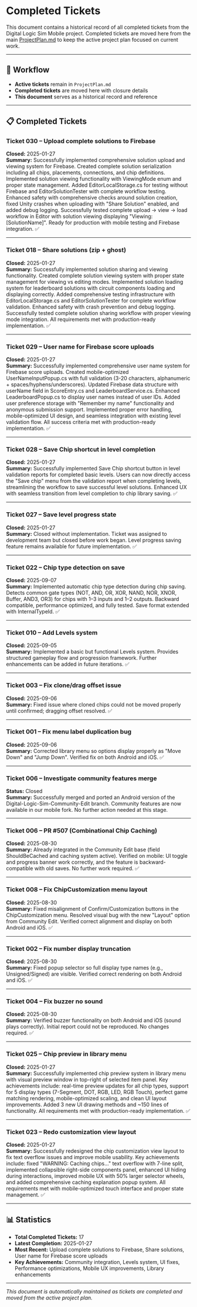 # Completed Tickets

This document contains a historical record of all completed tickets from the Digital Logic Sim Mobile project. Completed tickets are moved here from the main [ProjectPlan.md](ProjectPlan.md) to keep the active project plan focused on current work.

---

## 🎯 **Workflow**
- **Active tickets** remain in `ProjectPlan.md` 
- **Completed tickets** are moved here with closure details
- **This document** serves as a historical record and reference

---

## 📋 **Completed Tickets**

### **Ticket 030** – Upload complete solutions to Firebase
**Closed:** 2025-01-27  
**Summary:** Successfully implemented comprehensive solution upload and viewing system for Firebase. Created complete solution serialization including all chips, placements, connections, and chip definitions. Implemented solution viewing functionality with ViewingMode enum and proper state management. Added EditorLocalStorage.cs for testing without Firebase and EditorSolutionTester with complete workflow testing. Enhanced safety with comprehensive checks around solution creation, fixed Unity crashes when uploading with "Share Solution" enabled, and added debug logging. Successfully tested complete upload → view → load workflow in Editor with solution viewing displaying "Viewing: [SolutionName]". Ready for production with mobile testing and Firebase integration. ✅

---

### **Ticket 018** – Share solutions (zip + ghost)
**Closed:** 2025-01-27  
**Summary:** Successfully implemented solution sharing and viewing functionality. Created complete solution viewing system with proper state management for viewing vs editing modes. Implemented solution loading system for leaderboard solutions with circuit components loading and displaying correctly. Added comprehensive testing infrastructure with EditorLocalStorage.cs and EditorSolutionTester for complete workflow validation. Enhanced safety with crash prevention and debug logging. Successfully tested complete solution sharing workflow with proper viewing mode integration. All requirements met with production-ready implementation. ✅

---

### **Ticket 029** – User name for Firebase score uploads
**Closed:** 2025-01-27  
**Summary:** Successfully implemented comprehensive user name system for Firebase score uploads. Created mobile-optimized UserNameInputPopup.cs with full validation (3-20 characters, alphanumeric + spaces/hyphens/underscores). Updated Firebase data structure with userName field in ScoreEntry.cs and LeaderboardService.cs. Enhanced LeaderboardPopup.cs to display user names instead of user IDs. Added user preference storage with "Remember my name" functionality and anonymous submission support. Implemented proper error handling, mobile-optimized UI design, and seamless integration with existing level validation flow. All success criteria met with production-ready implementation. ✅

---

### **Ticket 028** – Save Chip shortcut in level completion
**Closed:** 2025-01-27  
**Summary:** Successfully implemented Save Chip shortcut button in level validation reports for completed basic levels. Users can now directly access the "Save chip" menu from the validation report when completing levels, streamlining the workflow to save successful level solutions. Enhanced UX with seamless transition from level completion to chip library saving. ✅

---

### **Ticket 027** – Save level progress state
**Closed:** 2025-01-27  
**Summary:** Closed without implementation. Ticket was assigned to development team but closed before work began. Level progress saving feature remains available for future implementation. ✅

---

### **Ticket 022** – Chip type detection on save
**Closed:** 2025-09-07  
**Summary:** Implemented automatic chip type detection during chip saving. Detects common gate types (NOT, AND, OR, XOR, NAND, NOR, XNOR, Buffer, AND3, OR3) for chips with 1–3 inputs and 1–2 outputs. Backward compatible, performance optimized, and fully tested. Save format extended with InternalTypeId. ✅

---

### **Ticket 010** – Add Levels system
**Closed:** 2025-09-05  
**Summary:** Implemented a basic but functional Levels system. Provides structured gameplay flow and progression framework. Further enhancements can be added in future iterations. ✅

---

### **Ticket 003** – Fix clone/drag offset issue
**Closed:** 2025-09-06  
**Summary:** Fixed issue where cloned chips could not be moved properly until confirmed; dragging offset resolved. ✅

---

### **Ticket 001** – Fix menu label duplication bug
**Closed:** 2025-09-06  
**Summary:** Corrected library menu so options display properly as "Move Down" and "Jump Down". Verified fix on both Android and iOS. ✅

---

### **Ticket 006** – Investigate community features merge
**Status:** Closed  
**Summary:** Successfully merged and ported an Android version of the Digital-Logic-Sim-Community-Edit branch. Community features are now available in our mobile fork. No further action needed at this stage.

---

### **Ticket 006** – PR #507 (Combinational Chip Caching)
**Closed:** 2025-08-30  
**Summary:** Already integrated in the Community Edit base (field ShouldBeCached and caching system active). Verified on mobile: UI toggle and progress banner work correctly, and the feature is backward-compatible with old saves. No further work required. ✅

---

### **Ticket 008** – Fix ChipCustomization menu layout
**Closed:** 2025-08-30  
**Summary:** Fixed misalignment of Confirm/Customization buttons in the ChipCustomization menu. Resolved visual bug with the new "Layout" option from Community Edit. Verified correct alignment and display on both Android and iOS. ✅

---

### **Ticket 002** – Fix number display truncation
**Closed:** 2025-08-30  
**Summary:** Fixed popup selector so full display type names (e.g., Unsigned/Signed) are visible. Verified correct rendering on both Android and iOS. ✅

---

### **Ticket 004** – Fix buzzer no sound
**Closed:** 2025-08-30  
**Summary:** Verified buzzer functionality on both Android and iOS (sound plays correctly). Initial report could not be reproduced. No changes required. ✅

---

### **Ticket 025** – Chip preview in library menu
**Closed:** 2025-01-27  
**Summary:** Successfully implemented chip preview system in library menu with visual preview window in top-right of selected item panel. Key achievements include: real-time preview updates for all chip types, support for 5 display types (7-Segment, DOT, RGB, LED, RGB Touch), perfect game matching rendering, mobile-optimized scaling, and clean UI layout improvements. Added 3 new UI drawing methods and ~150 lines of functionality. All requirements met with production-ready implementation. ✅

---

### **Ticket 023** – Redo customization view layout
**Closed:** 2025-01-27  
**Summary:** Successfully redesigned the chip customization view layout to fix text overflow issues and improve mobile usability. Key achievements include: fixed "WARNING: Caching chips..." text overflow with 7-line split, implemented collapsible right-side components panel, enhanced UI hiding during interactions, improved mobile UX with 50% larger selector wheels, and added comprehensive caching explanation popup system. All requirements met with mobile-optimized touch interface and proper state management. ✅

---

## 📊 **Statistics**
- **Total Completed Tickets:** 17
- **Latest Completion:** 2025-01-27
- **Most Recent:** Upload complete solutions to Firebase, Share solutions, User name for Firebase score uploads
- **Key Achievements:** Community integration, Levels system, UI fixes, Performance optimizations, Mobile UX improvements, Library enhancements

---

*This document is automatically maintained as tickets are completed and moved from the active project plan.*

